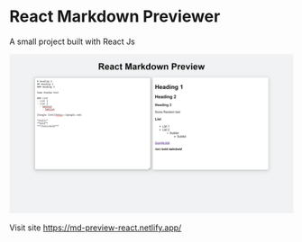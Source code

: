 # React Markdown Previewer

A small project built with React Js

![image](./src/sc/Screenshot.png)

Visit site
https://md-preview-react.netlify.app/
